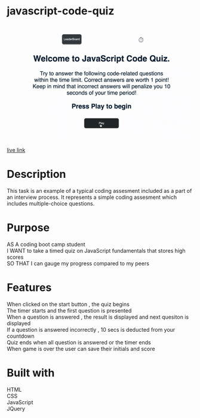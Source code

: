 # javascript-code-quiz

![working snippet](./assets/images/quiz-preview.gif)

[live link](https://sayamgautam1.github.io/javascript-code-quiz/)

# Description

This task is an example of a typical coding assesment included as a part of an interview process. It represents a simple coding assesment which includes multiple-choice questions.

# Purpose

AS A coding boot camp student <br/>
I WANT to take a timed quiz on JavaScript fundamentals that stores high scores <br/>
SO THAT I can gauge my progress compared to my peers <br/>

# Features

When clicked on the start button , the quiz begins <br/>
The timer starts and the first question is presented <br/>
When a question is answered , the result is displayed and next quesiton is displayed <br/>
If a question is answered incorrectly , 10 secs is deducted from your countdown <br/>
Quiz ends when all question is answered or the timer ends <br/>
When game is over the user can save their initials and score <br/>

# Built with

HTML <br/>
CSS <br/>
JavaScript <br/>
JQuery <br/>
